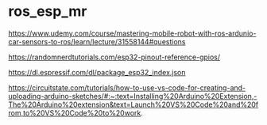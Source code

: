 # ros_esp_mr
https://www.udemy.com/course/mastering-mobile-robot-with-ros-ardunio-car-sensors-to-ros/learn/lecture/31558144#questions

https://randomnerdtutorials.com/esp32-pinout-reference-gpios/

https://dl.espressif.com/dl/package_esp32_index.json

https://circuitstate.com/tutorials/how-to-use-vs-code-for-creating-and-uploading-arduino-sketches/#:~:text=Installing%20Arduino%20Extension,-The%20Arduino%20extension&text=Launch%20VS%20Code%20and%20from,to%20VS%20Code%20to%20work.

